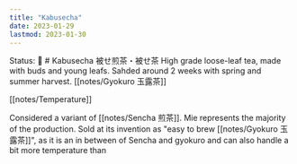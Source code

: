 ```yaml
---
title: "Kabusecha"
date: 2023-01-29
lastmod: 2023-01-30
---
```


Status: 🌱
\# Kabusecha 被せ煎茶・被せ茶
High grade loose-leaf tea, made with buds and young leafs. Sahded around 2 weeks with spring and summer harvest.
[[notes/Gyokuro 玉露茶]]

[[notes/Temperature]]

Considered a variant of [[notes/Sencha 煎茶]]. Mie represents the majority of the production. Sold at its invention as "easy to brew [[notes/Gyokuro 玉露茶]]", as it is an in between of Sencha and gyokuro and can also handle a bit more temperature than 